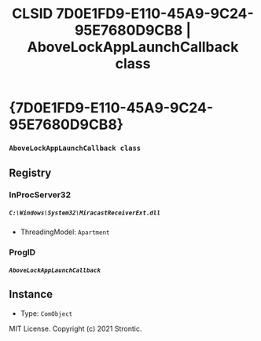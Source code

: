 ﻿---
title: "CLSID 7D0E1FD9-E110-45A9-9C24-95E7680D9CB8 | AboveLockAppLaunchCallback class"
excerpt: What is COM-Object CLSID 7D0E1FD9-E110-45A9-9C24-95E7680D9CB8?
---

# {7D0E1FD9-E110-45A9-9C24-95E7680D9CB8}

### `AboveLockAppLaunchCallback class`

## Registry


### InProcServer32

##### `C:\Windows\System32\MiracastReceiverExt.dll`
* ThreadingModel: `Apartment`

### ProgID

##### `AboveLockAppLaunchCallback`

## Instance

* Type: `ComObject`

MIT License. Copyright (c) 2021 Strontic.


